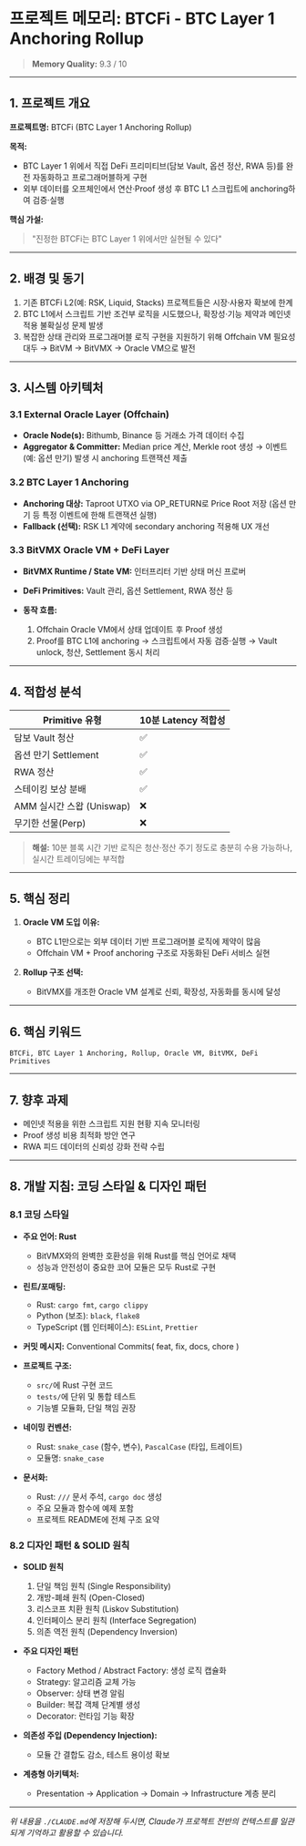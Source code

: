 # 프로젝트 메모리: BTCFi - BTC Layer 1 Anchoring Rollup

> **Memory Quality:** 9.3 / 10

---

## 1. 프로젝트 개요

**프로젝트명:** BTCFi (BTC Layer 1 Anchoring Rollup)

**목적:**

* BTC Layer 1 위에서 직접 DeFi 프리미티브(담보 Vault, 옵션 정산, RWA 등)를 완전 자동화하고 프로그래머블하게 구현
* 외부 데이터를 오프체인에서 연산·Proof 생성 후 BTC L1 스크립트에 anchoring하여 검증·실행

**핵심 가설:**

> "진정한 BTCFi는 BTC Layer 1 위에서만 실현될 수 있다"

---

## 2. 배경 및 동기

1. 기존 BTCFi L2(예: RSK, Liquid, Stacks) 프로젝트들은 시장·사용자 확보에 한계
2. BTC L1에서 스크립트 기반 조건부 로직을 시도했으나, 확장성·기능 제약과 메인넷 적용 불확실성 문제 발생
3. 복잡한 상태 관리와 프로그래머블 로직 구현을 지원하기 위해 Offchain VM 필요성 대두 → BitVM → BitVMX → Oracle VM으로 발전

---

## 3. 시스템 아키텍처

### 3.1 External Oracle Layer (Offchain)

* **Oracle Node(s):** Bithumb, Binance 등 거래소 가격 데이터 수집
* **Aggregator & Committer:** Median price 계산, Merkle root 생성 → 이벤트(예: 옵션 만기) 발생 시 anchoring 트랜잭션 제출

### 3.2 BTC Layer 1 Anchoring

* **Anchoring 대상:** Taproot UTXO via OP\_RETURN로 Price Root 저장 (옵션 만기 등 특정 이벤트에 한해 트랜잭션 실행)
* **Fallback (선택):** RSK L1 계약에 secondary anchoring 적용해 UX 개선

### 3.3 BitVMX Oracle VM + DeFi Layer

* **BitVMX Runtime / State VM:** 인터프리터 기반 상태 머신 프로버
* **DeFi Primitives:** Vault 관리, 옵션 Settlement, RWA 정산 등
* **동작 흐름:**

  1. Offchain Oracle VM에서 상태 업데이트 후 Proof 생성
  2. Proof를 BTC L1에 anchoring → 스크립트에서 자동 검증·실행 → Vault unlock, 청산, Settlement 동시 처리

---

## 4. 적합성 분석

| Primitive 유형         | 10분 Latency 적합성 |
| -------------------- | --------------- |
| 담보 Vault 청산          | ✅               |
| 옵션 만기 Settlement     | ✅               |
| RWA 정산               | ✅               |
| 스테이킹 보상 분배           | ✅               |
| AMM 실시간 스왑 (Uniswap) | ❌               |
| 무기한 선물(Perp)         | ❌               |

> **해설:** 10분 블록 시간 기반 로직은 청산·정산 주기 정도로 충분히 수용 가능하나, 실시간 트레이딩에는 부적합

---

## 5. 핵심 정리

1. **Oracle VM 도입 이유:**

   * BTC L1만으로는 외부 데이터 기반 프로그래머블 로직에 제약이 많음
   * Offchain VM + Proof anchoring 구조로 자동화된 DeFi 서비스 실현

2. **Rollup 구조 선택:**

   * BitVMX를 개조한 Oracle VM 설계로 신뢰, 확장성, 자동화를 동시에 달성

---

## 6. 핵심 키워드

```text
BTCFi, BTC Layer 1 Anchoring, Rollup, Oracle VM, BitVMX, DeFi Primitives
```

---

## 7. 향후 과제

* 메인넷 적용을 위한 스크립트 지원 현황 지속 모니터링
* Proof 생성 비용 최적화 방안 연구
* RWA 피드 데이터의 신뢰성 강화 전략 수립

---

## 8. 개발 지침: 코딩 스타일 & 디자인 패턴

### 8.1 코딩 스타일

* **주요 언어: Rust**
  * BitVMX와의 완벽한 호환성을 위해 Rust를 핵심 언어로 채택
  * 성능과 안전성이 중요한 코어 모듈은 모두 Rust로 구현

* **린트/포매팅:**

  * Rust: `cargo fmt`, `cargo clippy`
  * Python (보조): `black`, `flake8`
  * TypeScript (웹 인터페이스): `ESLint`, `Prettier`
  
* **커밋 메시지:** Conventional Commits( feat, fix, docs, chore )

* **프로젝트 구조:**

  * `src/`에 Rust 구현 코드
  * `tests/`에 단위 및 통합 테스트
  * 기능별 모듈화, 단일 책임 권장
  
* **네이밍 컨벤션:**

  * Rust: `snake_case` (함수, 변수), `PascalCase` (타입, 트레이트)
  * 모듈명: `snake_case`
  
* **문서화:**

  * Rust: `///` 문서 주석, `cargo doc` 생성
  * 주요 모듈과 함수에 예제 포함
  * 프로젝트 README에 전체 구조 요약

### 8.2 디자인 패턴 & SOLID 원칙

* **SOLID 원칙**

  1. 단일 책임 원칙 (Single Responsibility)
  2. 개방-폐쇄 원칙 (Open-Closed)
  3. 리스코프 치환 원칙 (Liskov Substitution)
  4. 인터페이스 분리 원칙 (Interface Segregation)
  5. 의존 역전 원칙 (Dependency Inversion)

* **주요 디자인 패턴**

  * Factory Method / Abstract Factory: 생성 로직 캡슐화
  * Strategy: 알고리즘 교체 가능
  * Observer: 상태 변경 알림
  * Builder: 복잡 객체 단계별 생성
  * Decorator: 런타임 기능 확장

* **의존성 주입 (Dependency Injection):**

  * 모듈 간 결합도 감소, 테스트 용이성 확보

* **계층형 아키텍처:**

  * Presentation → Application → Domain → Infrastructure 계층 분리

---

*위 내용을 `./CLAUDE.md`에 저장해 두시면, Claude가 프로젝트 전반의 컨텍스트를 일관되게 기억하고 활용할 수 있습니다.*